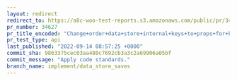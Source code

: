 ```yaml
---
layout: redirect
redirect_to: https://a8c-woo-test-reports.s3.amazonaws.com/public/pr/34627/api/index.html
pr_number: 34627
pr_title_encoded: "Change+order+data+store+internal+keys+to+props+for+better+representation"
pr_test_type: api
last_published: "2022-09-14 08:57:25 +0000"
commit_sha: 9863375cec03aa480c7692cb3a3c2a69906a05bf
commit_message: "Apply code standards."
branch_name: implement/data_store_saves
---
```

